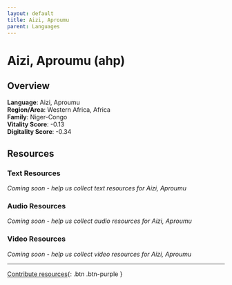 ```yaml
---
layout: default
title: Aizi, Aproumu
parent: Languages
---
```


# Aizi, Aproumu (ahp)

## Overview

**Language**: Aizi, Aproumu  
**Region/Area**: Western Africa, Africa  
**Family**: Niger-Congo  
**Vitality Score**: -0.13  
**Digitality Score**: -0.34  

## Resources

### Text Resources
*Coming soon - help us collect text resources for Aizi, Aproumu*

### Audio Resources
*Coming soon - help us collect audio resources for Aizi, Aproumu*

### Video Resources
*Coming soon - help us collect video resources for Aizi, Aproumu*

---

[Contribute resources](https://fairtrain.github.io/){: .btn .btn-purple }

